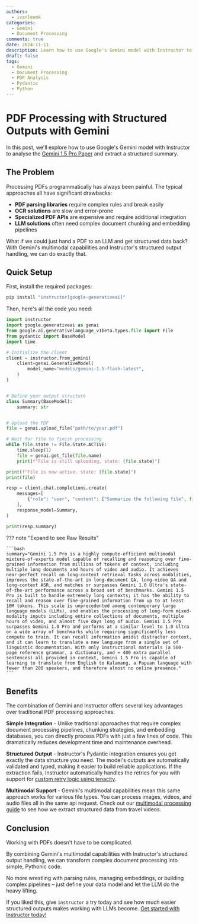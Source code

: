 ```yaml
---
authors:
  - ivanleomk
categories:
  - Gemini
  - Document Processing
comments: true
date: 2024-11-11
description: Learn how to use Google's Gemini model with Instructor to process PDFs and extract structured information
draft: false
tags:
  - Gemini
  - Document Processing
  - PDF Analysis
  - Pydantic
  - Python
---
```


# PDF Processing with Structured Outputs with Gemini

In this post, we'll explore how to use Google's Gemini model with Instructor to analyse the [Gemini 1.5 Pro Paper](https://github.com/google-gemini/generative-ai-python/blob/0e5c5f25fe4ce266791fa2afb20d17dee780ca9e/third_party/test.pdf) and extract a structured summary.

## The Problem

Processing PDFs programmatically has always been painful. The typical approaches all have significant drawbacks:

- **PDF parsing libraries** require complex rules and break easily
- **OCR solutions** are slow and error-prone
- **Specialized PDF APIs** are expensive and require additional integration
- **LLM solutions** often need complex document chunking and embedding pipelines

What if we could just hand a PDF to an LLM and get structured data back? With Gemini's multimodal capabilities and Instructor's structured output handling, we can do exactly that.

## Quick Setup

First, install the required packages:

```bash
pip install "instructor[google-generativeai]"
```

Then, here's all the code you need:

```python
import instructor
import google.generativeai as genai
from google.ai.generativelanguage_v1beta.types.file import File
from pydantic import BaseModel
import time

# Initialize the client
client = instructor.from_gemini(
    client=genai.GenerativeModel(
        model_name="models/gemini-1.5-flash-latest",
    )
)


# Define your output structure
class Summary(BaseModel):
    summary: str


# Upload the PDF
file = genai.upload_file("path/to/your.pdf")

# Wait for file to finish processing
while file.state != File.State.ACTIVE:
    time.sleep(1)
    file = genai.get_file(file.name)
    print(f"File is still uploading, state: {file.state}")

print(f"File is now active, state: {file.state}")
print(file)

resp = client.chat.completions.create(
    messages=[
        {"role": "user", "content": ["Summarize the following file", file]},
    ],
    response_model=Summary,
)

print(resp.summary)
```

??? note "Expand to see Raw Results"

    ```bash
    summary="Gemini 1.5 Pro is a highly compute-efficient multimodal mixture-of-experts model capable of recalling and reasoning over fine-grained information from millions of tokens of context, including multiple long documents and hours of video and audio. It achieves near-perfect recall on long-context retrieval tasks across modalities, improves the state-of-the-art in long-document QA, long-video QA and long-context ASR, and matches or surpasses Gemini 1.0 Ultra's state-of-the-art performance across a broad set of benchmarks. Gemini 1.5 Pro is built to handle extremely long contexts; it has the ability to recall and reason over fine-grained information from up to at least 10M tokens. This scale is unprecedented among contemporary large language models (LLMs), and enables the processing of long-form mixed-modality inputs including entire collections of documents, multiple hours of video, and almost five days long of audio. Gemini 1.5 Pro surpasses Gemini 1.0 Pro and performs at a similar level to 1.0 Ultra on a wide array of benchmarks while requiring significantly less compute to train. It can recall information amidst distractor context, and it can learn to translate a new language from a single set of linguistic documentation. With only instructional materials (a 500-page reference grammar, a dictionary, and ≈ 400 extra parallel sentences) all provided in context, Gemini 1.5 Pro is capable of learning to translate from English to Kalamang, a Papuan language with fewer than 200 speakers, and therefore almost no online presence."
    ```

## Benefits

The combination of Gemini and Instructor offers several key advantages over traditional PDF processing approaches:

**Simple Integration** - Unlike traditional approaches that require complex document processing pipelines, chunking strategies, and embedding databases, you can directly process PDFs with just a few lines of code. This dramatically reduces development time and maintenance overhead.

**Structured Output** - Instructor's Pydantic integration ensures you get exactly the data structure you need. The model's outputs are automatically validated and typed, making it easier to build reliable applications. If the extraction fails, Instructor automatically handles the retries for you with support for [custom retry logic using tenacity](../../concepts/retrying.md).

**Multimodal Support** - Gemini's multimodal capabilities mean this same approach works for various file types. You can process images, videos, and audio files all in the same api request. Check out our [multimodal processing guide](./multimodal-gemini.md) to see how we extract structured data from travel videos.

## Conclusion

Working with PDFs doesn't have to be complicated.

By combining Gemini's multimodal capabilities with Instructor's structured output handling, we can transform complex document processing into simple, Pythonic code.

No more wrestling with parsing rules, managing embeddings, or building complex pipelines – just define your data model and let the LLM do the heavy lifting.

If you liked this, give `instructor` a try today and see how much easier structured outputs makes working with LLMs become. [Get started with Instructor today!](../../index.md)
